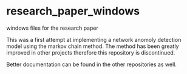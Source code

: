 # research_paper_windows
windows files for the research paper

This was a first attempt at implementing a network anomoly detection model using the markov chain method. The method has been greatly
improved in other projects therefore this repository is discontinued. 

Better documentation can be found in the other repositories as well. 
